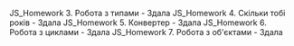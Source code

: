 JS_Homework 3. Робота з типами - Здала
JS_Homework 4. Скільки тобі років - Здала
JS_Homework 5. Конвертер - Здала
JS_Homework 6. Робота з циклами  - Здала
JS_Homework 7. Робота з об'єктами - Здала